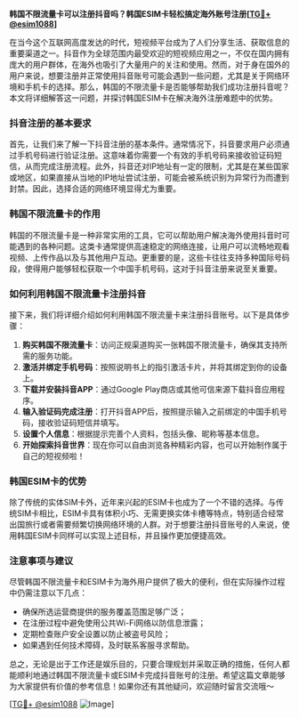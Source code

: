 **韩国不限流量卡可以注册抖音吗？韩国ESIM卡轻松搞定海外账号注册[[TG💪+ @esim1088](https://t.me/s/esim1088)]**

在当今这个互联网高度发达的时代，短视频平台成为了人们分享生活、获取信息的重要渠道之一。抖音作为全球范围内最受欢迎的短视频应用之一，不仅在国内拥有庞大的用户群体，在海外也吸引了大量用户的关注和使用。然而，对于身在国外的用户来说，想要注册并正常使用抖音账号可能会遇到一些问题，尤其是关于网络环境和手机卡的选择。那么，韩国的不限流量卡是否能够帮助我们成功注册抖音呢？本文将详细解答这一问题，并探讨韩国ESIM卡在解决海外注册难题中的优势。

### 抖音注册的基本要求

首先，让我们来了解一下抖音注册的基本条件。通常情况下，抖音要求用户必须通过手机号码进行验证注册。这意味着你需要一个有效的手机号码来接收验证码短信，从而完成注册流程。此外，抖音还对IP地址有一定的限制，尤其是在某些国家或地区，如果直接从当地的IP地址尝试注册，可能会被系统识别为异常行为而遭到封禁。因此，选择合适的网络环境显得尤为重要。

### 韩国不限流量卡的作用

韩国的不限流量卡是一种非常实用的工具，它可以帮助用户解决海外使用抖音时可能遇到的各种问题。这类卡通常提供高速稳定的网络连接，让用户可以流畅地观看视频、上传作品以及与其他用户互动。更重要的是，这些卡往往支持多种国际号码段，使得用户能够轻松获取一个中国手机号码，这对于抖音注册来说至关重要。

### 如何利用韩国不限流量卡注册抖音

接下来，我们将详细介绍如何利用韩国不限流量卡来注册抖音账号。以下是具体步骤：

1. **购买韩国不限流量卡**：访问正规渠道购买一张韩国不限流量卡，确保其支持所需的服务功能。
2. **激活并绑定手机号码**：按照说明书上的指引激活卡片，并将其绑定到你的设备上。
3. **下载并安装抖音APP**：通过Google Play商店或其他可信来源下载抖音应用程序。
4. **输入验证码完成注册**：打开抖音APP后，按照提示输入之前绑定的中国手机号码，接收验证码短信并填写。
5. **设置个人信息**：根据提示完善个人资料，包括头像、昵称等基本信息。
6. **开始探索抖音世界**：现在你可以自由浏览各种精彩内容，也可以开始制作属于自己的短视频啦！

### 韩国ESIM卡的优势

除了传统的实体SIM卡外，近年来兴起的ESIM卡也成为了一个不错的选择。与传统SIM卡相比，ESIM卡具有体积小巧、无需更换实体卡槽等特点，特别适合经常出国旅行或者需要频繁切换网络环境的人群。对于想要注册抖音账号的人来说，使用韩国ESIM卡同样可以实现上述目标，并且操作更加便捷高效。

### 注意事项与建议

尽管韩国不限流量卡和ESIM卡为海外用户提供了极大的便利，但在实际操作过程中仍需注意以下几点：
- 确保所选运营商提供的服务覆盖范围足够广泛；
- 在注册过程中避免使用公共Wi-Fi网络以防信息泄露；
- 定期检查账户安全设置以防止被盗号风险；
- 如果遇到任何技术障碍，及时联系客服寻求帮助。

总之，无论是出于工作还是娱乐目的，只要合理规划并采取正确的措施，任何人都能顺利地通过韩国不限流量卡或ESIM卡完成抖音账号的注册。希望这篇文章能够为大家提供有价值的参考信息！如果你还有其他疑问，欢迎随时留言交流哦～ 

[[TG💪+ @esim1088](https://t.me/s/esim1088) ![Image](https://i.postimg.cc/4NQfJmqS/Snipaste-2025-05-13-00-14-12.png)]